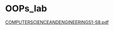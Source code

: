 # OOPs_lab

[COMPUTERSCIENCEANDENGINEERINGS1-S8.pdf](https://github.com/user-attachments/files/17672224/COMPUTERSCIENCEANDENGINEERINGS1-S8.pdf)
